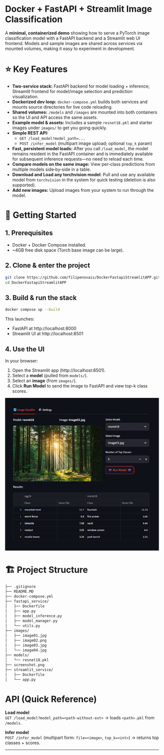 # Docker + FastAPI + Streamlit Image Classification

A **minimal, containerized demo** showing how to serve a PyTorch image classification model with a FastAPI backend and a Streamlit web UI frontend. Models and sample images are shared across services via mounted volumes, making it easy to experiment in development.


# ⭐ Key Features

- **Two-service stack:** FastAPI backend for model loading + inference; Streamlit frontend for model/image selection and prediction visualization.
- **Dockerized dev loop:** `docker-compose.yml` builds both services and mounts source directories for live code reloading.
- **Shared volumes:** `/models` and `/images` are mounted into both containers so the UI and API access the same assets.
- **Example model & assets:** Includes a sample `resnet18.pkl` and starter images under `images/` to get you going quickly.
- **Simple REST API:**
  - `GET /load_model?model_path=...`
  - `POST /infer_model` (multipart image upload; optional `top_k` param)
- **Fast, persistent model loads:** After you call `/load_model`, the model remains resident in the FastAPI container and is immediately available for subsequent inference requests—no need to reload each time.
- **Compare models on the same image:** View per-class predictions from multiple models side‑by‑side in a table.
- **Download and Load any torchvision model**: Pull and use any available model from `torchvision` in the system for quick testing (deletion is also supported).
- **Add new images:** Upload images from your system to run through the model.

# 🚀 Getting Started

## 1. Prerequisites
- Docker + Docker Compose installed.
- ~4GB free disk space (Torch base image can be large).

## 2. Clone & enter the project
```bash
git clone https://github.com/filipenovais/DockerFastapiStreamlitAPP.git
cd DockerFastapiStreamlitAPP
```

## 3. Build & run the stack
```bash
docker compose up --build
```
This launches:
- FastAPI at http://localhost:8000
- Streamlit UI at http://localhost:8501

## 4. Use the UI
In your browser:
1. Open the Streamlit app (http://localhost:8501).
2. Select a **model** (pulled from `models/`).
3. Select an **image** (from `images/`).
4. Click **Run Model** to send the image to FastAPI and view top-k class scores.

![screenshot](screenshot.png)



# 🏗️ Project Structure
```text
├── .gitignore
├── README.MD
├── docker-compose.yml
├── fastapi_service/
│   ├── Dockerfile
│   ├── app.py
│   ├── model_inference.py
│   ├── model_manager.py
│   └── utils.py
├── images/
│   ├── image01.jpg
│   ├── image02.png
│   ├── image03.jpg
│   └── image04.jpg
├── models/
│   └── resnet18.pkl
├── screenshot.png
├── streamlit_service/
│   ├── Dockerfile
│   └── app.py
```

# API (Quick Reference)

**Load model**  
`GET /load_model?model_path=<path-without-ext>` → loads `<path>.pkl` from `/models`.

**Infer model**  
`POST /infer_model` (multipart form: `file=<image>`, `top_k=<int>`) → returns top classes + scores.

---
